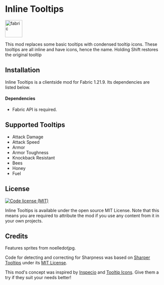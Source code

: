# Inline Tooltips

<a href='https://modrinth.com/mod/inline-tooltips/versions?l=fabric'><img alt="fabric" height="56" src="https://raw.githubusercontent.com/intergrav/devins-badges/refs/heads/v3/assets/cozy/supported/fabric_vector.svg"></a>

This mod replaces some basic tooltips with condensed tooltip icons. These tooltips are all inline and have icons, hence the name. Holding Shift restores the original tooltip

## Installation

Inline Tooltips is a clientside mod for Fabric 1.21.9. Its dependencies are listed below.

#### Dependencies
- Fabric API is required.

## Supported Tooltips

- Attack Damage
- Attack Speed
- Armor
- Armor Toughness
- Knockback Resistant
- Bees
- Honey
- Fuel

## License
[![Code license (MIT)](https://img.shields.io/badge/code%20license-MIT-green.svg?style=flat-square)](https://github.com/cassiancc/Always-a-Bigger-Fish/blob/main/LICENSE.txt)

Inline Tooltips is available under the open source MIT License. Note that this means you are required to attribute the mod if you use any content from it in your own projects.

## Credits
Features sprites from noelledotjpg. 

Code for detecting and correcting for Sharpness was based on [Sharper Tooltips](https://modrinth.com/mod/sharper-tooltips) under its [MIT License](https://github.com/sylenthuntress/SharperTooltips/blob/master/LICENSE).
 
This mod's concept was inspired by [Inspecio](https://modrinth.com/mod/inspecio) and [Tooltip Icons](https://modrinth.com/mod/tooltip-icons). Give them a try if they suit your needs better!